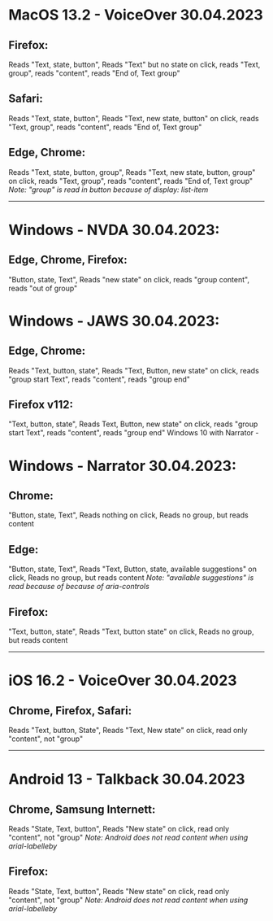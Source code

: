 # MacOS 13.2 - VoiceOver 30.04.2023
## Firefox:
Reads "Text, state, button", Reads "Text" but no state on click, reads "Text, group", reads "content", reads "End of, Text group"

## Safari:
Reads "Text, state, button", Reads "Text, new state, button" on click, reads "Text, group", reads "content", reads "End of, Text group"

## Edge, Chrome:
Reads "Text, state, button, group", Reads "Text, new state, button, group" on click, reads "Text, group", reads "content", reads "End of, Text group"
*Note: "group" is read in button because of display: list-item*


------------------

# Windows - NVDA 30.04.2023:
## Edge, Chrome, Firefox:
"Button, state, Text", Reads "new state" on click, reads "group content", reads "out of group"

# Windows - JAWS 30.04.2023:
## Edge, Chrome:
Reads "Text, button, state", Reads "Text, Button, new state" on click, reads "group start Text", reads "content", reads "group end"

## Firefox v112:
"Text, button, state", Reads Text, Button, new state" on click, reads "group start Text", reads "content", reads "group end"
Windows 10 with Narrator -

# Windows - Narrator 30.04.2023:
## Chrome:
"Button, state, Text", Reads nothing on click, Reads no group, but reads content
## Edge:
"Button, state, Text", Reads "Text, Button, state, available suggestions" on click, Reads no group, but reads content
*Note: "available suggestions" is read because of because of aria-controls*
## Firefox:
"Text, button, state", Reads "Text, button state" on click, Reads no group, but reads content

------------------

# iOS 16.2 - VoiceOver 30.04.2023
## Chrome, Firefox, Safari:
Reads "Text, button, State", Reads "Text, New state" on click, read only "content", not "group"

------------------

# Android 13 - Talkback 30.04.2023
## Chrome, Samsung Internett:
Reads "State, Text, button", Reads "New state" on click, read only "content", not "group"
*Note: Android does not read content when using arial-labelleby*

## Firefox:
Reads "State, Text, button", Reads "New state" on click, read only "content", not "group"
*Note: Android does not read content when using arial-labelleby*
